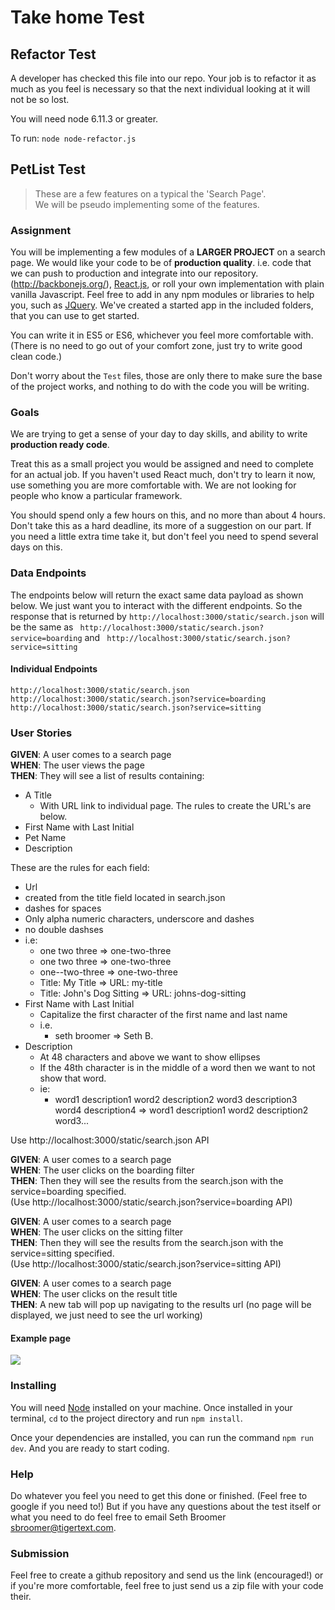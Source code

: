 # Take home Test

## Refactor Test

A developer has checked this file into our repo. Your job is to refactor it as much as you feel is necessary so that the next individual looking at it will not be so lost.

You will need node 6.11.3 or greater.

To run: `node node-refactor.js`


## PetList Test
> These are a few features on a typical the 'Search Page'.  
We will be pseudo implementing some of the features.

### Assignment
You will be implementing a few modules of a __LARGER PROJECT__ on a search page. We would like your code to be of __production quality__.  i.e. code that we can push to production and integrate into our repository.(http://backbonejs.org/), [React.js](https://facebook.github.io/react/), or roll your own implementation with plain vanilla Javascript. Feel free to add in any npm modules or libraries to help you, such as [JQuery](https://jquery.com/). We've created a started app in the included folders, that you can use to get started.

You can write it in ES5 or ES6, whichever you feel more comfortable with. (There is no need to go out of your comfort zone, just try to write good clean code.)  

Don't worry about the `Test` files, those are only there to make sure the base of the project works, and nothing to do with the code you will be writing.  

### Goals

We are trying to get a sense of your day to day skills, and ability to write __production ready code__.

Treat this as a small project you would be assigned and need to complete for an actual job. If you haven't used React much, don't try to learn it now, use something you are more comfortable with. We are not looking for people who know a particular framework.

You should spend only a few hours on this, and no more than about 4 hours. Don't take this as a hard deadline, its more of a suggestion on our part. If you need a little extra time take it, but don't feel you need to spend several days on this.  

### Data Endpoints

The endpoints below will return the exact same data payload as shown below. We just want you to interact with the different endpoints.
So the response that is returned by `http://localhost:3000/static/search.json` will be the same as `
http://localhost:3000/static/search.json?service=boarding` and `
http://localhost:3000/static/search.json?service=sitting`

#### Individual Endpoints

```
http://localhost:3000/static/search.json
http://localhost:3000/static/search.json?service=boarding
http://localhost:3000/static/search.json?service=sitting
```

### User Stories

__GIVEN__: A user comes to a search page  
__WHEN__: The user views the page  
__THEN__: They will see a list of results containing:

* A Title
  * With URL link to individual page.  The rules to create the URL's are below.
* First Name with Last Initial
* Pet Name
* Description


These are the rules for each field:
* Url
 * created from the title field located in search.json
 * dashes for spaces
 * Only alpha numeric characters, underscore and dashes
 * no double dashses
 * i.e:
    * one two three => one-two-three
    * one two  three => one-two-three
    * one--two-three => one-two-three
    * Title: My Title => URL: my-title
    * Title: John's Dog Sitting => URL: johns-dog-sitting
* First Name with Last Initial
  * Capitalize the first character of the first name and last name
  * i.e.
    * seth broomer => Seth B.
* Description
  * At 48 characters and above we want to show ellipses
  * If the 48th character is in the middle of a word then we want to not show that word.
  * ie:
    * word1 description1 word2 description2 word3 description3 word4 description4 => word1 description1 word2 description2 word3...    

Use http://localhost:3000/static/search.json API  

__GIVEN__: A user comes to a search page  
__WHEN__: The user clicks on the boarding filter  
__THEN__: Then they will see the results from the search.json  with the service=boarding specified.  
(Use http://localhost:3000/static/search.json?service=boarding API)

__GIVEN__: A user comes to a search page  
__WHEN__: The user clicks on the sitting filter  
__THEN__: Then they will see the results from the search.json  with the service=sitting specified.  
(Use http://localhost:3000/static/search.json?service=sitting API)

__GIVEN__: A user comes to a search page  
__WHEN__: The user clicks on the result title  
__THEN__: A new tab will pop up navigating to the results url
(no page will be displayed, we just need to see the url working)  


#### Example page
![](./example/example.png)

### Installing

You will need [Node](https://nodejs.org/en/) installed on your machine. Once installed in your terminal, `cd` to the project directory and run `npm install`.

Once your dependencies are installed, you can run the command `npm run dev`. And you are ready to start coding.

### Help
Do whatever you feel you need to get this done or finished.
(Feel free to google if you need to!) But if you have any questions about the test itself or what
you need to do feel free to email Seth Broomer <sbroomer@tigertext.com>.

### Submission
Feel free to create a github repository and send us the link (encouraged!) or if you're more comfortable,
feel free to just send us a zip file with your code their.
